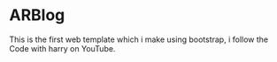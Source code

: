 # ARBlog
This is the first web template which i make using bootstrap, i follow the Code with harry on YouTube.
